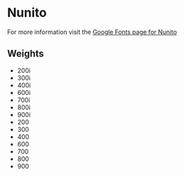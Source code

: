 # Nunito

For more information visit the [Google Fonts page for Nunito](https://fonts.google.com/specimen/Nunito)

## Weights

- 200i
- 300i
- 400i
- 600i
- 700i
- 800i
- 900i
- 200
- 300
- 400
- 600
- 700
- 800
- 900
